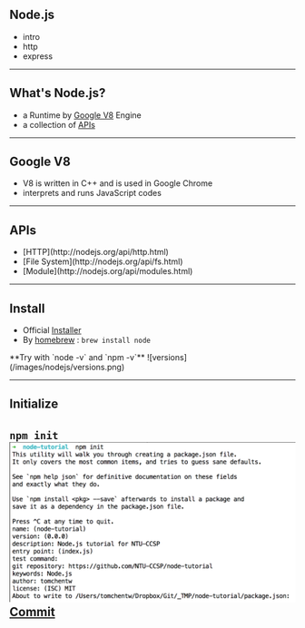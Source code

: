Node.js
----------

* intro
* http
* express

---



What's Node.js?
---

* a Runtime by [Google V8](https://code.google.com/p/v8/) Engine
* a collection of [APIs](http://nodejs.org/api/)

---



Google V8
---

<ul>
  <li class="fragment">V8 is written in C++ and is used in Google Chrome</li>
  <li class="fragment">interprets and runs JavaScript codes</li>
</ul>

---



APIs
---

<ul>
  <li class="fragment">[HTTP](http://nodejs.org/api/http.html)</li>
  <li class="fragment">[File System](http://nodejs.org/api/fs.html)</li>
  <li class="fragment">[Module](http://nodejs.org/api/modules.html)</li>
</ul>

---



Install
---

* Official [Installer](http://nodejs.org/download/)
* By [homebrew](http://brew.sh/) :
  `brew install node`

<div class="fragment">
**Try with `node -v` and `npm -v`**
![versions](/images/nodejs/versions.png)
</div>

---



Initialize
---

`npm init`
![init prompt](/images/nodejs/init-prompt.png)
[Commit](https://github.com/NTU-CCSP/node-tutorial/commit/eab60abd009d14a47a86f5f279a65cf474df1085)
---
